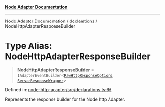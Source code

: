 [**Node Adapter Documentation**](../../README.md)

***

[Node Adapter Documentation](../../README.md) / [declarations](../README.md) / NodeHttpAdapterResponseBuilder

# Type Alias: NodeHttpAdapterResponseBuilder

> **NodeHttpAdapterResponseBuilder** = `IAdapterEventBuilder`\<[`RawHttpResponseOptions`](../interfaces/RawHttpResponseOptions.md), [`ServerResponseWrapper`](../../ServerResponseWrapper/classes/ServerResponseWrapper.md)\>

Defined in: [node-http-adapter/src/declarations.ts:66](https://github.com/stonemjs/node-http-adapter/blob/2d4cdca7f2d56ee189e6562c361aeaf96b9f1db2/src/declarations.ts#L66)

Represents the response builder for the Node http Adapter.
